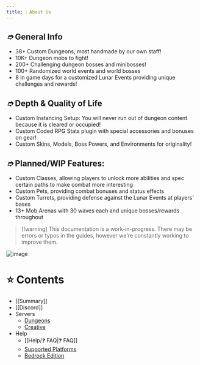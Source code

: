 ```yaml
---
title: ℹ About Us
---
```


## _➮_ General Info
- 38+ Custom Dungeons, most handmade by our own staff!
- 10K+ Dungeon mobs to fight!
- 200+ Challenging dungeon bosses and minibosses!
- 100+ Randomized world events and world bosses
- 8 in game days for a customized Lunar Events providing unique challenges and rewards!﻿

## _➮_ Depth & Quality of Life
- Custom Instancing Setup: You will never run out of dungeon content because it is cleared or occupied!
- Custom Coded RPG Stats plugin with special accessories and bonuses on gear!
- Custom Skins, Models, Boss Powers, and Environments for originality!

## _➮_ Planned/WIP Features:
- Custom Classes, allowing players to unlock more abilities and spec certain paths to make combat more interesting
- Custom Pets, providing combat bonuses and status effects
- Custom Turrets, providing defense against the Lunar Events at players' bases
- 13+ Mob Arenas with 30 waves each and unique bosses/rewards throughout

> [!warning] This documentation is a work-in-progress. There may be errors or typos in the guides, however we're constantly working to improve them.

![image](https://cdn.freedomcraft.systems/assets/wiki/about_us.png)

# ⭐ Contents

- [[Summary]]
- [[Discord]]
- Servers
  - [Dungeons](Dungeons/Getting%20Started.md)
  - [Creative](Creative/Getting%20Started.md)
- Help
  - [[Help/❓ FAQ|❓ FAQ]]
  - [Supported Platforms](Help/Supported%20Platforms.md)
  - [Bedrock Edition](Help/Bedrock%20Edition.md)





